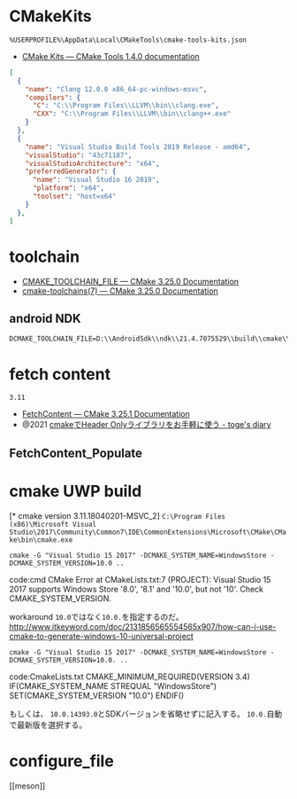 # CMakeKits
`%USERPROFILE%\AppData\Local\CMakeTools\cmake-tools-kits.json`
- [CMake Kits — CMake Tools 1.4.0 documentation](https://vector-of-bool.github.io/docs/vscode-cmake-tools/kits.html)

```json
[
  {
    "name": "Clang 12.0.0 x86_64-pc-windows-msvc",
    "compilers": {
      "C": "C:\\Program Files\\LLVM\\bin\\clang.exe",
      "CXX": "C:\\Program Files\\LLVM\\bin\\clang++.exe"
    }
  },
  {
    "name": "Visual Studio Build Tools 2019 Release - amd64",
    "visualStudio": "43c71187",
    "visualStudioArchitecture": "x64",
    "preferredGenerator": {
      "name": "Visual Studio 16 2019",
      "platform": "x64",
      "toolset": "host=x64"
    }
  },
]
```

# toolchain
- [CMAKE_TOOLCHAIN_FILE — CMake 3.25.0 Documentation](https://cmake.org/cmake/help/latest/variable/CMAKE_TOOLCHAIN_FILE.html)
- [cmake-toolchains(7) — CMake 3.25.0 Documentation](https://cmake.org/cmake/help/latest/manual/cmake-toolchains.7.html)

## android NDK
```
DCMAKE_TOOLCHAIN_FILE=D:\\AndroidSdk\\ndk\\21.4.7075529\\build\\cmake\\android.toolchain.cmake`
```

# fetch content
`3.11`
- [FetchContent — CMake 3.25.1 Documentation](https://cmake.org/cmake/help/latest/module/FetchContent.html)
- @2021 [cmakeでHeader Onlyライブラリをお手軽に使う - toge's diary](https://toge.hatenablog.com/entry/2021/01/27/150632)

## FetchContent_Populate

# cmake UWP build

[* cmake version 3.11.18040201-MSVC_2]
`C:\Program Files (x86)\Microsoft Visual Studio\2017\Community\Common7\IDE\CommonExtensions\Microsoft\CMake\CMake\bin\cmake.exe`

`cmake -G "Visual Studio 15 2017" -DCMAKE_SYSTEM_NAME=WindowsStore -DCMAKE_SYSTEM_VERSION=10.0 ..`

code:cmd
	CMake Error at CMakeLists.txt:7 (PROJECT):
 	 Visual Studio 15 2017 supports Windows Store '8.0', '8.1' and '10.0', but
  	not '10'.  Check CMAKE_SYSTEM_VERSION.

workaround
`10.0`ではなく`10.0.`を指定するのだ。
	http://www.itkeyword.com/doc/2131856565554565x907/how-can-i-use-cmake-to-generate-windows-10-universal-project

`cmake -G "Visual Studio 15 2017" -DCMAKE_SYSTEM_NAME=WindowsStore -DCMAKE_SYSTEM_VERSION=10.0. ..`

code:CmakeLists.txt
	CMAKE_MINIMUM_REQUIRED(VERSION 3.4)
	IF(CMAKE_SYSTEM_NAME STREQUAL "WindowsStore")
    SET(CMAKE_SYSTEM_VERSION "10.0")
	ENDIF()

もしくは、
`10.0.14393.0`とSDKバージョンを省略せずに記入する。
`10.0.`自動で最新版を選択する。

# configure_file
[[meson]]
